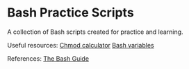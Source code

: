 # Bash Practice Scripts

A collection of Bash scripts created for practice and learning.

Useful resources:
[Chmod calculator](https://chmod-calculator.com/)
[Bash variables](https://www.gnu.org/software/bash/manual/bash.html#Shell-Variables)

References:
[The Bash Guide](https://guide.bash.academy/)
